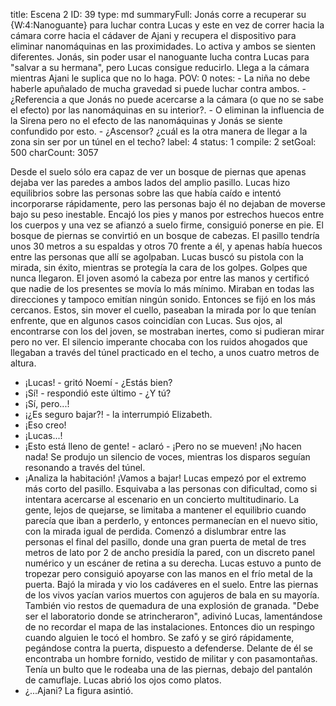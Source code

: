 title:          Escena 2
ID:             39
type:           md
summaryFull:    Jonás corre a recuperar su {W:4:Nanoguante} para luchar contra Lucas y este en vez de correr hacia la cámara corre hacia el cádaver de Ajani y recupera el dispositivo para eliminar nanomáquinas en las proximidades. Lo activa y ambos se sienten diferentes. Jonás, sin poder usar el nanoguante lucha contra Lucas para "salvar a su hermana", pero Lucas consigue reducirlo. Llega a la cámara mientras Ajani le suplica que no lo haga.
POV:            0
notes:          - La niña no debe haberle apuñalado de mucha gravedad si puede luchar contra ambos.
                - ¿Referencia a que Jonás no puede acercarse a la cámara (o que no se sabe el efecto) por las nanomáquinas en su interior?.
                - O eliminan la influencia de la Sirena pero no el efecto de las nanomáquinas y Jonás se siente confundido por esto.
                - ¿Ascensor? ¿cuál es la otra manera de llegar a la zona sin ser por un túnel en el techo?
label:          4
status:         1
compile:        2
setGoal:        500
charCount:      3057


Desde el suelo sólo era capaz de ver un bosque de piernas que apenas dejaba ver las paredes a ambos lados del amplio pasillo.
Lucas hizo equilibrios sobre las personas sobre las que había caído e intentó incorporarse rápidamente, pero las personas bajo él no dejaban de moverse bajo su peso inestable.
Encajó los pies y manos por estrechos huecos entre los cuerpos y una vez se afianzó a suelo firme, consiguió ponerse en pie. El bosque de piernas se convirtió en un bosque de cabezas. El pasillo tendría unos 30 metros a su espaldas y otros 70 frente a él, y apenas había huecos entre las personas que allí se agolpaban.
Lucas buscó su pistola con la mirada, sin éxito, mientras se protegía la cara de los golpes.
Golpes que nunca llegaron.
El joven asomó la cabeza por entre las manos y certificó que nadie de los presentes se movía lo más mínimo. Miraban en todas las direcciones y tampoco emitían ningún sonido.
Entonces se fijó en los más cercanos. Estos, sin mover el cuello, paseaban la mirada por lo que tenían enfrente, que en algunos casos coincidían con Lucas. Sus ojos, al encontrarse con los del joven, se mostraban inertes, como si pudieran mirar pero no ver.
El silencio imperante chocaba con los ruidos ahogados que llegaban a través del túnel practicado en el techo, a unos cuatro metros de altura.
- ¡Lucas! - gritó Noemí - ¿Estás bien?
- ¡Sí! - respondió este último - ¿Y tú?
- ¡Sí, pero...!
- ¡¿Es seguro bajar?! - la interrumpió Elizabeth.
- ¡Eso creo!
- ¡Lucas...!
- ¡Esto está lleno de gente! - aclaró - ¡Pero no se mueven! ¡No hacen nada!
Se produjo un silencio de voces, mientras los disparos seguían resonando a través del túnel.
- ¡Analiza la habitación! ¡Vamos a bajar!
Lucas empezó por el extremo más corto del pasillo. Esquivaba a las personas con dificultad, como si intentara acercarse al escenario en un concierto multitudinario.
La gente, lejos de quejarse, se limitaba a mantener el equilibrio cuando parecía que iban a perderlo, y entonces permanecían en el nuevo sitio, con la mirada igual de perdida.
Comenzó a dislumbrar entre las personas el final del pasillo, donde una gran puerta de metal de tres metros de lato por 2 de ancho presidía la pared, con un discreto panel numérico y un escáner de retina a su derecha.
Lucas estuvo a punto de tropezar pero consiguió apoyarse con las manos en el frío metal de la puerta. Bajó la mirada y vio los cadáveres en el suelo.
Entre las piernas de los vivos yacían varios muertos con agujeros de bala en su mayoría. También vio restos de quemadura de una explosión de granada.
"Debe ser el laboratorio donde se atrincheraron", adivinó Lucas, lamentándose de no recordar el mapa de las instalaciones.
Entonces dio un respingo cuando alguien le tocó el hombro. Se zafó y se giró rápidamente, pegándose contra la puerta, dispuesto a defenderse.
Delante de él se encontraba un hombre fornido, vestido de militar y con pasamontañas. Tenía un bulto que le rodeaba una de las piernas, debajo del pantalón de camuflaje.
Lucas abrió los ojos como platos.
- ¿...Ajani?
La figura asintió.